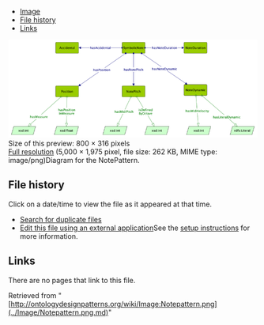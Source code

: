 * [Image](../Image/Notepattern.png.md#file)
* [File history](../Image/Notepattern.png.md#filehistory)
* [Links](../Image/Notepattern.png.md#filelinks)

[![Image:Notepattern.png](../images/thumb/3/34/Notepattern.png/800px-Notepattern.png)](../images/3/34/Notepattern.png)  
Size of this preview: 800 × 316 pixels  
[Full resolution](../images/3/34/Notepattern.png)‎ (5,000 × 1,975 pixel, file size: 262 KB, MIME type: image/png)Diagram for the NotePattern.




## File history

Click on a date/time to view the file as it appeared at that time.



  
* [Search for duplicate files](http://ontologydesignpatterns.org/wiki/Special:FileDuplicateSearch/Notepattern.png "Special:FileDuplicateSearch/Notepattern.png")
* [Edit this file using an external application](http://ontologydesignpatterns.org/wiki/index.php?title=Image:Notepattern.png&action=edit&externaledit=true&mode=file "Image:Notepattern.png")See the [setup instructions](http://www.mediawiki.org/wiki/Manual:External_editors "http://www.mediawiki.org/wiki/Manual:External_editors") for more information.

## Links



There are no pages that link to this file.




Retrieved from "[http://ontologydesignpatterns.org/wiki/Image:Notepattern.png](../Image/Notepattern.png.md)"
